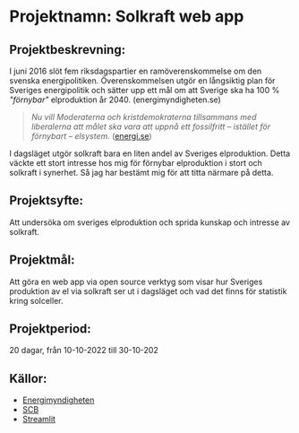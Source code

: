 # Projektnamn: Solkraft web app

## Projektbeskrevning:
I juni 2016 slöt fem riksdagspartier en ramöverenskommelse om den svenska 
energipolitiken. Överenskommelsen utgör en långsiktig plan för Sveriges energipolitik 
och sätter upp ett mål om att Sverige ska ha 100 % *"förnybar"* elproduktion år 2040. 
(energimyndigheten.se)

> *Nu vill Moderaterna och kristdemokraterna tillsammans med liberalerna att 
målet ska vara att uppnå ett fossilfritt – istället för förnybart – elsystem.* ([energi.se](https://www.energi.se/artiklar/branschen-hoppas-pa-en-ny-energioverenskommelse/))

I dagsläget utgör solkraft bara en liten andel av Sveriges elproduktion. Detta väckte 
ett stort intresse hos mig för förnybar elproduktion i stort och solkraft i synerhet.
Så jag har bestämt mig för att titta närmare på detta.

## Projektsyfte:
Att undersöka om sveriges elproduktion och sprida kunskap och intresse av solkraft.

## Projektmål:
Att göra en web app via open source verktyg som visar hur Sveriges produktion av el 
via solkraft ser ut i dagsläget och vad det finns för statistik kring solceller.

## Projektperiod: 
20 dagar, från 10-10-2022 till 30-10-202

## Källor:

- [Energimyndigheten](http://www.energimyndigheten.se/statistik/solstatistik/)
- [SCB](https://www.scb.se/hitta-statistik/statistik-efter-amne/energi/tillforsel-och-anvandning-av-energi/manatlig-elstatistik-och-byten-av-elleverantor/)
- [Streamlit](https://streamlit.io/)

